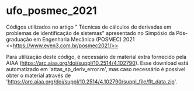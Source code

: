 # ufo_posmec_2021
Códigos utilizados no artigo " Técnicas de cálculos de derivadas  em problemas de identificação de sistemas" apresentado no Simpósio da Pós-graduação em Engenharia Mecânica (POSMEC) 2021 &lt;&lt;https://www.even3.com.br/posmec2021/>>  

Para utilização deste código, é necessário de material extra fornecido pela AIAA (https://arc.aiaa.org/doi/suppl/10.2514/4.102790). Esse download está automatizado em  'attas_sp_deriv_error.m', mas caso necessário é possivel obter o material através de 'https://arc.aiaa.org/doi/suppl/10.2514/4.102790/suppl_file/flt_data.zip'.
